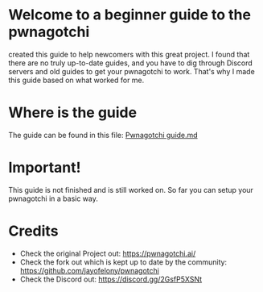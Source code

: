 # Welcome to a beginner guide to the pwnagotchi
created this guide to help newcomers with this great project. I found that there are no truly up-to-date guides, and you have to dig through Discord servers and old guides to get your pwnagotchi to work. That's why I made this guide based on what worked for me.

# Where is the guide 
The guide can be found in this file: [Pwnagotchi guide.md](https://github.com/ThemagicEE/magic-pwnagotchi-guide/blob/main/Pwnagotchi%20guide.md)
# Important!
This guide is not finished and is still worked on. So far you can setup your pwnagotchi in a basic way. 

# Credits
- Check the original Project out:  https://pwnagotchi.ai/
- Check the fork out which is kept up to date by the community: https://github.com/jayofelony/pwnagotchi
- Check the Discord out: https://discord.gg/2GsfP5XSNt
